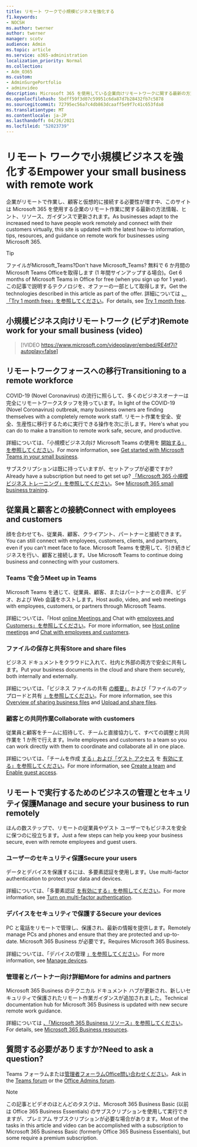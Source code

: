 ```yaml
---
title: リモート ワークで小規模ビジネスを強化する
f1.keywords:
- NOCSH
ms.author: twerner
author: twerner
manager: scotv
audience: Admin
ms.topic: article
ms.service: o365-administration
localization_priority: Normal
ms.collection:
- Adm_O365
ms.custom:
- AdminSurgePortfolio
- adminvideo
description: Microsoft 365 を使用している企業向けリモートワークに関する最新の方法情報、ヒント、リソース、ガイダンスについて説明します。
ms.openlocfilehash: 5bdff59f3d07c59951c6da87d7b28432fb7c5878
ms.sourcegitcommit: 72795ec56a7c4db863dcaaff5e9f7c41c653fda8
ms.translationtype: MT
ms.contentlocale: ja-JP
ms.lasthandoff: 04/26/2021
ms.locfileid: "52023739"
---
```

# <a name="empower-your-small-business-with-remote-work"></a><span data-ttu-id="0e1de-103">リモート ワークで小規模ビジネスを強化する</span><span class="sxs-lookup"><span data-stu-id="0e1de-103">Empower your small business with remote work</span></span>

<span data-ttu-id="0e1de-104">企業がリモートで作業し、顧客と仮想的に接続する必要性が増す中、このサイトは Microsoft 365 を使用する企業のリモート作業に関する最新の方法情報、ヒント、リソース、ガイダンスで更新されます。</span><span class="sxs-lookup"><span data-stu-id="0e1de-104">As businesses adapt to the increased need to have people work remotely and connect with their customers virtually, this site is updated with the latest how-to information, tips, resources, and guidance on remote work for businesses using Microsoft 365.</span></span>

>[!TIP]
><span data-ttu-id="0e1de-105">ファイルがMicrosoft_Teams?</span><span class="sxs-lookup"><span data-stu-id="0e1de-105">Don't have Microsoft_Teams?</span></span> <span data-ttu-id="0e1de-106">無料で 6 か月間の Microsoft Teams Officeを取得します (1 年間サインアップする場合)。</span><span class="sxs-lookup"><span data-stu-id="0e1de-106">Get 6 months of Microsoft Teams in Office for free (when you sign up for 1 year).</span></span> <span data-ttu-id="0e1de-107">この記事で説明するテクノロジを、オファーの一部として取得します。</span><span class="sxs-lookup"><span data-stu-id="0e1de-107">Get the technologies described in this article as part of the offer.</span></span> <span data-ttu-id="0e1de-108">詳細については [、「Try 1 month free」を参照してください](https://aka.ms/SMBTeamsOffer)。</span><span class="sxs-lookup"><span data-stu-id="0e1de-108">For details, see [Try 1 month free](https://aka.ms/SMBTeamsOffer).</span></span>

## <a name="remote-work-for-your-small-business-video"></a><span data-ttu-id="0e1de-109">小規模ビジネス向けリモートワーク (ビデオ)</span><span class="sxs-lookup"><span data-stu-id="0e1de-109">Remote work for your small business (video)</span></span>

> [!VIDEO https://www.microsoft.com/videoplayer/embed/RE4tf7i?autoplay=false]

## <a name="transitioning-to-a-remote-workforce"></a><span data-ttu-id="0e1de-110">リモートワークフォースへの移行</span><span class="sxs-lookup"><span data-stu-id="0e1de-110">Transitioning to a remote workforce</span></span>

<span data-ttu-id="0e1de-111">COVID-19 (Novel Coronavirus) の流行に照らして、多くのビジネスオーナーは完全にリモートワークスタッフを持っています。</span><span class="sxs-lookup"><span data-stu-id="0e1de-111">In light of the COVID-19 (Novel Coronavirus) outbreak, many business owners are finding themselves with a completely remote work staff.</span></span> <span data-ttu-id="0e1de-112">リモート作業を安全、安全、生産性に移行するために実行できる操作を次に示します。</span><span class="sxs-lookup"><span data-stu-id="0e1de-112">Here's what you can do to make a transition to remote work safe, secure, and productive.</span></span>

<span data-ttu-id="0e1de-113">詳細については、「小規模ビジネス向け Microsoft Teams の使用を [開始する」を参照してください](../../business-video/get-started-teams-small-business.md)。</span><span class="sxs-lookup"><span data-stu-id="0e1de-113">For more information, see [Get started with Microsoft Teams in your small business](../../business-video/get-started-teams-small-business.md).</span></span>

<span data-ttu-id="0e1de-114">サブスクリプションは既に持っていますが、セットアップが必要ですか?</span><span class="sxs-lookup"><span data-stu-id="0e1de-114">Already have a subscription but need to get set up?</span></span> <span data-ttu-id="0e1de-115">[「Microsoft 365 小規模ビジネス トレーニング」を参照してください](../../business-video/index.yml)。</span><span class="sxs-lookup"><span data-stu-id="0e1de-115">See [Microsoft 365 small business training](../../business-video/index.yml).</span></span>

## <a name="connect-with-employees-and-customers"></a><span data-ttu-id="0e1de-116">従業員と顧客との接続</span><span class="sxs-lookup"><span data-stu-id="0e1de-116">Connect with employees and customers</span></span>

<span data-ttu-id="0e1de-117">顔を合わせても、従業員、顧客、クライアント、パートナーと接続できます。</span><span class="sxs-lookup"><span data-stu-id="0e1de-117">You can still connect with employees, customers, clients, and partners, even if you can’t meet face to face.</span></span> <span data-ttu-id="0e1de-118">Microsoft Teams を使用して、引き続きビジネスを行い、顧客と接続します。</span><span class="sxs-lookup"><span data-stu-id="0e1de-118">Use Microsoft Teams to continue doing business and connecting with your customers.</span></span> 

### <a name="meet-up-in-teams"></a><span data-ttu-id="0e1de-119">Teams で会う</span><span class="sxs-lookup"><span data-stu-id="0e1de-119">Meet up in Teams</span></span>

<span data-ttu-id="0e1de-120">Microsoft Teams を通じて、従業員、顧客、またはパートナーとの音声、ビデオ、および Web 会議をホストします。</span><span class="sxs-lookup"><span data-stu-id="0e1de-120">Host audio, video, and web meetings with employees, customers, or partners through Microsoft Teams.</span></span>

<span data-ttu-id="0e1de-121">詳細については、「Host [online Meetings and](../../business-video/start-and-pin-chats.md) Chat with [employees and Customers」を参照してください](https://support.microsoft.com/office/chat-with-employees-and-customers-65748808-a403-462c-a6e1-b169e5bc6c92)。</span><span class="sxs-lookup"><span data-stu-id="0e1de-121">For more information, see [Host online meetings](../../business-video/start-and-pin-chats.md) and [Chat with employees and customers](https://support.microsoft.com/office/chat-with-employees-and-customers-65748808-a403-462c-a6e1-b169e5bc6c92).</span></span>

### <a name="store-and-share-files"></a><span data-ttu-id="0e1de-122">ファイルの保存と共有</span><span class="sxs-lookup"><span data-stu-id="0e1de-122">Store and share files</span></span>

<span data-ttu-id="0e1de-123">ビジネス ドキュメントをクラウドに入れて、社内と外部の両方で安全に共有します。</span><span class="sxs-lookup"><span data-stu-id="0e1de-123">Put your business documents in the cloud and share them securely, both internally and externally.</span></span>

<span data-ttu-id="0e1de-124">詳細については、「ビジネス ファイルの共有 [の概要」](../../business-video/overview-file-sharing.md) および「ファイルのアップロードと共有 [」を参照してください](https://support.microsoft.com/office/upload-and-share-files-57b669db-678e-424e-b0a0-15d19215cb12)。</span><span class="sxs-lookup"><span data-stu-id="0e1de-124">For more information, see this [Overview of sharing business files](../../business-video/overview-file-sharing.md) and [Upload and share files](https://support.microsoft.com/office/upload-and-share-files-57b669db-678e-424e-b0a0-15d19215cb12).</span></span>

### <a name="collaborate-with-customers"></a><span data-ttu-id="0e1de-125">顧客との共同作業</span><span class="sxs-lookup"><span data-stu-id="0e1de-125">Collaborate with customers</span></span>

<span data-ttu-id="0e1de-126">従業員と顧客をチームに招待して、チームと直接協力して、すべての調整と共同作業を 1 か所で行えます。</span><span class="sxs-lookup"><span data-stu-id="0e1de-126">Invite employees and customers to a team so you can work directly with them to coordinate and collaborate all in one place.</span></span>

<span data-ttu-id="0e1de-127">詳細については、「チームを作成 [する」および「ゲスト アクセス](../../business-video/team-with-guests.md) を [有効にする」を参照してください](/MicrosoftTeams/guest-access)。</span><span class="sxs-lookup"><span data-stu-id="0e1de-127">For more information, see [Create a team](../../business-video/team-with-guests.md) and [Enable guest access](/MicrosoftTeams/guest-access).</span></span>

## <a name="manage-and-secure-your-business-to-run-remotely"></a><span data-ttu-id="0e1de-128">リモートで実行するためのビジネスの管理とセキュリティ保護</span><span class="sxs-lookup"><span data-stu-id="0e1de-128">Manage and secure your business to run remotely</span></span>

<span data-ttu-id="0e1de-129">ほんの数ステップで、リモートの従業員やゲスト ユーザーでもビジネスを安全に保つのに役立ちます。</span><span class="sxs-lookup"><span data-stu-id="0e1de-129">Just a few steps can help you keep your business secure, even with remote employees and guest users.</span></span>

### <a name="secure-your-users"></a><span data-ttu-id="0e1de-130">ユーザーのセキュリティ保護</span><span class="sxs-lookup"><span data-stu-id="0e1de-130">Secure your users</span></span>

<span data-ttu-id="0e1de-131">データとデバイスを保護するには、多要素認証を使用します。</span><span class="sxs-lookup"><span data-stu-id="0e1de-131">Use multi-factor authentication to protect your data and devices.</span></span>

<span data-ttu-id="0e1de-132">詳細については、「多要素認証 [を有効にする」を参照してください](../../business-video/turn-on-mfa.md)。</span><span class="sxs-lookup"><span data-stu-id="0e1de-132">For more information, see [Turn on multi-factor authentication](../../business-video/turn-on-mfa.md).</span></span>

### <a name="secure-your-devices"></a><span data-ttu-id="0e1de-133">デバイスをセキュリティで保護する</span><span class="sxs-lookup"><span data-stu-id="0e1de-133">Secure your devices</span></span>

<span data-ttu-id="0e1de-134">PC と電話をリモートで管理し、保護され、最新の情報を提供します。</span><span class="sxs-lookup"><span data-stu-id="0e1de-134">Remotely manage PCs and phones and ensure that they are protected and up-to-date.</span></span> <span data-ttu-id="0e1de-135">Microsoft 365 Business が必要です。</span><span class="sxs-lookup"><span data-stu-id="0e1de-135">Requires Microsoft 365 Business.</span></span>

<span data-ttu-id="0e1de-136">詳細については、「デバイスの管理 [」を参照してください](../../business-video/secure-win-10-pro-devices.md)。</span><span class="sxs-lookup"><span data-stu-id="0e1de-136">For more information, see [Manage devices](../../business-video/secure-win-10-pro-devices.md).</span></span>

### <a name="more-for-admins-and-partners"></a><span data-ttu-id="0e1de-137">管理者とパートナー向け詳細</span><span class="sxs-lookup"><span data-stu-id="0e1de-137">More for admins and partners</span></span>

<span data-ttu-id="0e1de-138">Microsoft 365 Business のテクニカル ドキュメント ハブが更新され、新しいセキュリティで保護されたリモート作業ガイダンスが追加されました。</span><span class="sxs-lookup"><span data-stu-id="0e1de-138">Technical documentation hub for Microsoft 365 Business is updated with new secure remote work guidance.</span></span>

<span data-ttu-id="0e1de-139">詳細については [、「Microsoft 365 Business リソース」を参照してください](https://docs.microsoft.com/microsoft-365/business)。</span><span class="sxs-lookup"><span data-stu-id="0e1de-139">For details, see [Microsoft 365 Business resources](https://docs.microsoft.com/microsoft-365/business).</span></span>

## <a name="need-to-ask-a-question"></a><span data-ttu-id="0e1de-140">質問する必要がありますか?</span><span class="sxs-lookup"><span data-stu-id="0e1de-140">Need to ask a question?</span></span> 

<span data-ttu-id="0e1de-141">Teams フォーラムまたは[管理者フォーラム](https://answers.microsoft.com/msteams/forum)[Office問い合わせください](https://answers.microsoft.com)。</span><span class="sxs-lookup"><span data-stu-id="0e1de-141">Ask in the [Teams forum](https://answers.microsoft.com/msteams/forum) or the [Office Admins forum](https://answers.microsoft.com).</span></span>

> [!NOTE]
> <span data-ttu-id="0e1de-142">この記事とビデオのほとんどのタスクは、Microsoft 365 Business Basic (以前は Office 365 Business Essentials) のサブスクリプションを使用して実行できますが、プレミアム サブスクリプションが必要な場合があります。</span><span class="sxs-lookup"><span data-stu-id="0e1de-142">Most of the tasks in this article and video can be accomplished with a subscription to Microsoft 365 Business Basic (formerly Office 365 Business Essentials), but some require a premium subscription.</span></span> 